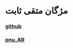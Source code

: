 # مژگان متقی ثابت

### [github](https://github.com/mozhganmottagh)
### [pnu_AR](https://github.com/mozhganmottaghi/PNU_3991_AR)
